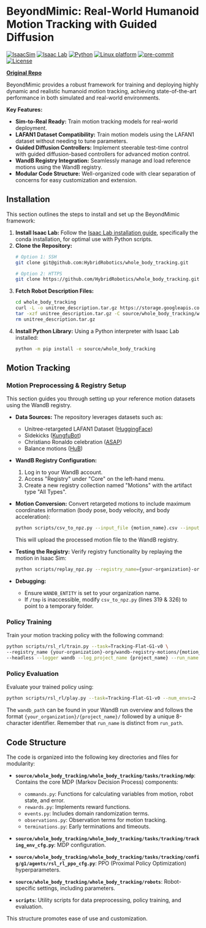 # BeyondMimic: Real-World Humanoid Motion Tracking with Guided Diffusion

[![IsaacSim](https://img.shields.io/badge/IsaacSim-4.5.0-silver.svg)](https://docs.omniverse.nvidia.com/isaacsim/latest/overview.html)
[![Isaac Lab](https://img.shields.io/badge/IsaacLab-2.1.0-silver)](https://isaac-sim.github.io/IsaacLab)
[![Python](https://img.shields.io/badge/python-3.10-blue.svg)](https://docs.python.org/3/whatsnew/3.10.html)
[![Linux platform](https://img.shields.io/badge/platform-linux--64-orange.svg)](https://releases.ubuntu.com/20.04/)
[![pre-commit](https://img.shields.io/badge/pre--commit-enabled-brightgreen?logo=pre-commit&logoColor=white)](https://pre-commit.com/)
[![License](https://img.shields.io/badge/license-MIT-yellow.svg)](https://opensource.org/license/mit)

[//]: # (Link to Original Repo)
**[Original Repo](https://github.com/HybridRobotics/whole_body_tracking)**

BeyondMimic provides a robust framework for training and deploying highly dynamic and realistic humanoid motion tracking, achieving state-of-the-art performance in both simulated and real-world environments.

**Key Features:**

*   **Sim-to-Real Ready:** Train motion tracking models for real-world deployment.
*   **LAFAN1 Dataset Compatibility:** Train motion models using the LAFAN1 dataset without needing to tune parameters.
*   **Guided Diffusion Controllers:** Implement steerable test-time control with guided diffusion-based controllers for advanced motion control.
*   **WandB Registry Integration:** Seamlessly manage and load reference motions using the WandB registry.
*   **Modular Code Structure:**  Well-organized code with clear separation of concerns for easy customization and extension.

## Installation

This section outlines the steps to install and set up the BeyondMimic framework:

1.  **Install Isaac Lab:** Follow the [Isaac Lab installation guide](https://isaac-sim.github.io/IsaacLab/main/source/setup/installation/index.html), specifically the conda installation, for optimal use with Python scripts.
2.  **Clone the Repository:**
    ```bash
    # Option 1: SSH
    git clone git@github.com:HybridRobotics/whole_body_tracking.git

    # Option 2: HTTPS
    git clone https://github.com/HybridRobotics/whole_body_tracking.git
    ```
3.  **Fetch Robot Description Files:**
    ```bash
    cd whole_body_tracking
    curl -L -o unitree_description.tar.gz https://storage.googleapis.com/qiayuanl_robot_descriptions/unitree_description.tar.gz && \
    tar -xzf unitree_description.tar.gz -C source/whole_body_tracking/whole_body_tracking/assets/ && \
    rm unitree_description.tar.gz
    ```
4.  **Install Python Library:**  Using a Python interpreter with Isaac Lab installed:
    ```bash
    python -m pip install -e source/whole_body_tracking
    ```

## Motion Tracking

### Motion Preprocessing & Registry Setup

This section guides you through setting up your reference motion datasets using the WandB registry.

*   **Data Sources:** The repository leverages datasets such as:
    *   Unitree-retargeted LAFAN1 Dataset ([HuggingFace](https://huggingface.co/datasets/lvhaidong/LAFAN1_Retargeting_Dataset))
    *   Sidekicks ([KungfuBot](https://kungfu-bot.github.io/))
    *   Christiano Ronaldo celebration ([ASAP](https://github.com/LeCAR-Lab/ASAP))
    *   Balance motions ([HuB](https://hub-robot.github.io/))
*   **WandB Registry Configuration:**
    1.  Log in to your WandB account.
    2.  Access "Registry" under "Core" on the left-hand menu.
    3.  Create a new registry collection named "Motions" with the artifact type "All Types".
*   **Motion Conversion:** Convert retargeted motions to include maximum coordinates information (body pose, body velocity, and body acceleration):

    ```bash
    python scripts/csv_to_npz.py --input_file {motion_name}.csv --input_fps 30 --output_name {motion_name} --headless
    ```
    This will upload the processed motion file to the WandB registry.

*   **Testing the Registry:** Verify registry functionality by replaying the motion in Isaac Sim:

    ```bash
    python scripts/replay_npz.py --registry_name={your-organization}-org/wandb-registry-motions/{motion_name}
    ```
*   **Debugging:**
    *   Ensure `WANDB_ENTITY` is set to your organization name.
    *   If `/tmp` is inaccessible, modify `csv_to_npz.py` (lines 319 & 326) to point to a temporary folder.

### Policy Training

Train your motion tracking policy with the following command:

```bash
python scripts/rsl_rl/train.py --task=Tracking-Flat-G1-v0 \
--registry_name {your-organization}-org/wandb-registry-motions/{motion_name} \
--headless --logger wandb --log_project_name {project_name} --run_name {run_name}
```

### Policy Evaluation

Evaluate your trained policy using:

```bash
python scripts/rsl_rl/play.py --task=Tracking-Flat-G1-v0 --num_envs=2 --wandb_path={wandb-run-path}
```

The `wandb_path` can be found in your WandB run overview and follows the format `{your_organization}/{project_name}/` followed by a unique 8-character identifier.  Remember that `run_name` is distinct from `run_path`.

## Code Structure

The code is organized into the following key directories and files for modularity:

*   **`source/whole_body_tracking/whole_body_tracking/tasks/tracking/mdp`**:  Contains the core MDP (Markov Decision Process) components:
    *   `commands.py`: Functions for calculating variables from motion, robot state, and error.
    *   `rewards.py`: Implements reward functions.
    *   `events.py`: Includes domain randomization terms.
    *   `observations.py`: Observation terms for motion tracking.
    *   `terminations.py`: Early terminations and timeouts.

*   **`source/whole_body_tracking/whole_body_tracking/tasks/tracking/tracking_env_cfg.py`**: MDP configuration.
*   **`source/whole_body_tracking/whole_body_tracking/tasks/tracking/config/g1/agents/rsl_rl_ppo_cfg.py`**:  PPO (Proximal Policy Optimization) hyperparameters.
*   **`source/whole_body_tracking/whole_body_tracking/robots`**: Robot-specific settings, including parameters.
*   **`scripts`**: Utility scripts for data preprocessing, policy training, and evaluation.

This structure promotes ease of use and customization.